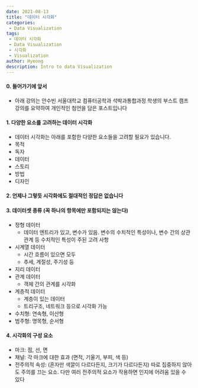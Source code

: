 ```yaml
---
date: 2021-08-13
title: "데이터 시각화"
categories: 
 - Data Visualization
tags:
 - 데이터 시각화
 - Data Visualization
 - 시각화
 - Visualization
author: Hyeong
description: Intro to data Visualization
---
```

#### 0. 들어가기에 앞서
 - 아래 강의는 안수빈 서울대학교 컴퓨터공학과 석박과통합과정 학생의 부스트 캠프 강의를 요약하여 개인적인 첨언을 담은 포스트입니다

#### 1. 다양한 요소를 고려하는 데이터 시각화
 - 데이터 시각화는 아래를 포함한 다양한 요소들을 고려할 필요가 있습니다.
 - 목적
 - 독자
 - 데이터
 - 스토리
 - 방법
 - 디자인
#### 2. 언제나 그렇듯 시각화에도 절대적인 정답은 없습니다
#### 3. 데이터셋 종류 (꼭 하나의 항목에만 포함되지는 않는다)
 - 정형 데이터
    - 데이터 엔트리가 있고, 변수가 있음. 변수의 수치적인 특성이나, 변수 간의 상관관계 등 수치적인 특성이 주된 고려 사항
 - 시계열 데이터
    - 시간 흐름이 있으면 모두
    - 추세, 계절성, 주기성 등
 - 지리 데이터
 - 관계 데이터
    - 객체 간의 관계를 시각화
 - 계층적 데이터
    - 계층이 있는 데이터
    - 트리구조, 네트워크 등으로 시각화 가능
 - 수치형: 연속형, 이산형
 - 범주형: 명목형, 순서형
#### 4. 시각화의 구성 요소
 - 마크: 점, 선, 면
 - 채널: 각 마크에 대한 효과 (면적, 기울기, 부피, 색 등)
 - 전주의적 속성: (혼자만 색깔이 다르다든지, 크기가 다르다든지) 따로 집중하지 않아도 주의를 끄는 요소. 다만 여러 전주의적 요소가 작용하면 인지에 어려움 있을 수 있다
 
